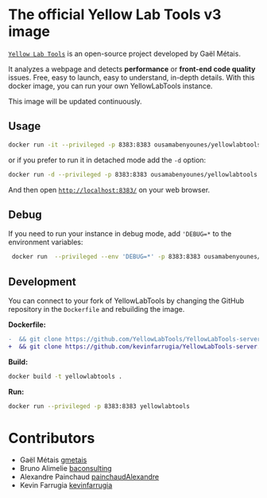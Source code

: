 # The official Yellow Lab Tools v3 image

[`Yellow Lab Tools`](https://github.com/YellowLabTools/YellowLabTools) is an open-source project developed by Gaël Métais.

It analyzes a webpage and detects **performance** or **front-end code quality** issues. Free, easy to launch, easy to understand, in-depth details. With this docker image, you can run your own YellowLabTools instance.

This image will be updated continuously.

## Usage

```sh
docker run -it --privileged -p 8383:8383 ousamabenyounes/yellowlabtools 
```

or if you prefer to run it in detached mode add the `-d` option:

```sh
docker run -d --privileged -p 8383:8383 ousamabenyounes/yellowlabtools 
```

And then open [`http://localhost:8383/`](http://localhost:8383/) on your web browser.  

## Debug

If you need to run your instance in debug mode, add `'DEBUG=*` to the environment variables:

```sh
 docker run  --privileged --env 'DEBUG=*' -p 8383:8383 ousamabenyounes/yellowlabtools
```

## Development

You can connect to your fork of YellowLabTools by changing the GitHub repository in the `Dockerfile` and rebuilding the image.

**Dockerfile:**
```diff
-  && git clone https://github.com/YellowLabTools/YellowLabTools-server.git -b ${VERSION} . \
+  && git clone https://github.com/kevinfarrugia/YellowLabTools-server.git -b ${VERSION} . \
```

**Build:**
```sh
docker build -t yellowlabtools .
```

**Run:**
```sh
docker run --privileged -p 8383:8383 yellowlabtools
```

# Contributors
- Gaël Métais [gmetais](https://github.com/gmetais)
- Bruno Alimelie [baconsulting](https://github.com/baconsulting)
- Alexandre Painchaud [painchaudAlexandre](https://github.com/painchaudAlexandre)
- Kevin Farrugia [kevinfarrugia](https://github.com/kevinfarrugia)
